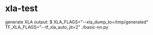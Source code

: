 # xla-test

generate XLA output:
  $ XLA_FLAGS="--xla_dump_to=/tmp/generated" TF_XLA_FLAGS="--tf_xla_auto_jit=2" ./basic-nn.py
